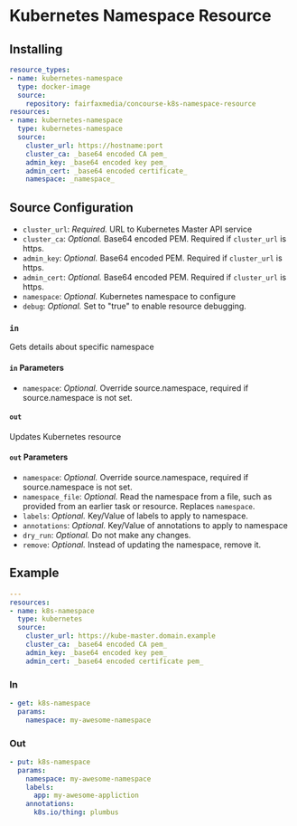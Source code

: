 # Kubernetes Namespace Resource

## Installing

```yaml
resource_types:
- name: kubernetes-namespace
  type: docker-image
  source:
    repository: fairfaxmedia/concourse-k8s-namespace-resource
resources:
- name: kubernetes-namespace
  type: kubernetes-namespace
  source:
    cluster_url: https://hostname:port
    cluster_ca: _base64 encoded CA pem_
    admin_key: _base64 encoded key pem_
    admin_cert: _base64 encoded certificate_
    namespace: _namespace_
```

## Source Configuration

* `cluster_url`: *Required.* URL to Kubernetes Master API service
* `cluster_ca`: *Optional.* Base64 encoded PEM. Required if `cluster_url` is https.
* `admin_key`: *Optional.* Base64 encoded PEM. Required if `cluster_url` is https.
* `admin_cert`: *Optional.* Base64 encoded PEM. Required if `cluster_url` is https.
* `namespace`: *Optional.* Kubernetes namespace to configure
* `debug`: *Optional.* Set to "true" to enable resource debugging.

### `in`

Gets details about specific namespace

#### `in` Parameters

* `namespace`: *Optional.* Override source.namespace, required if source.namespace is not set.

#### `out`

Updates Kubernetes resource

#### `out` Parameters

* `namespace`: *Optional.* Override source.namespace, required if source.namespace is not set.
* `namespace_file`: *Optional.* Read the namespace from a file, such as provided from an earlier task or resource. Replaces `namespace`.
* `labels`: *Optional.* Key/Value of labels to apply to namespace.
* `annotations`: *Optional.* Key/Value of annotations to apply to namespace
* `dry_run`: *Optional.* Do not make any changes.
* `remove`: *Optional.* Instead of updating the namespace, remove it.

## Example

```yaml
---
resources:
- name: k8s-namespace
  type: kubernetes
  source:
    cluster_url: https://kube-master.domain.example
    cluster_ca: _base64 encoded CA pem_
    admin_key: _base64 encoded key pem_
    admin_cert: _base64 encoded certificate pem_
```

### In

```yaml
- get: k8s-namespace
  params:
    namespace: my-awesome-namespace
```

### Out

```yaml
- put: k8s-namespace
  params:
    namespace: my-awesome-namespace
    labels:
      app: my-awesome-appliction
    annotations:
      k8s.io/thing: plumbus
```

